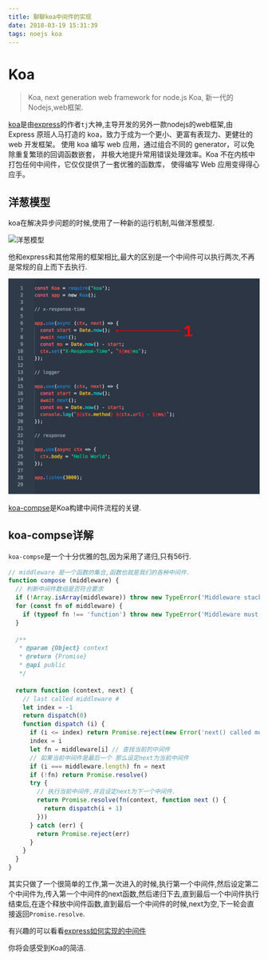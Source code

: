 ```yaml
---
title: 聊聊koa中间件的实现
date: 2018-03-19 15:31:39
tags: noejs koa
---
```

# Koa

> Koa, next generation web framework for node.js
> Koa, 新一代的Nodejs,web框架.

[koa](http://koajs.com/)是由[express](http://www.expressjs.com.cn/)的作者`tj`大神,主导开发的另外一款nodejs的web框架,由 Express 原班人马打造的 koa，致力于成为一个更小、更富有表现力、更健壮的 web 开发框架。 使用 koa 编写 web 应用，通过组合不同的 generator，可以免除重复繁琐的回调函数嵌套， 并极大地提升常用错误处理效率。Koa 不在内核中打包任何中间件，它仅仅提供了一套优雅的函数库， 使得编写 Web 应用变得得心应手。

<!-- more -->

## 洋葱模型

koa在解决异步问题的时候,使用了一种新的运行机制,叫做洋葱模型.

![洋葱模型](https://camo.githubusercontent.com/d80cf3b511ef4898bcde9a464de491fa15a50d06/68747470733a2f2f7261772e6769746875622e636f6d2f66656e676d6b322f6b6f612d67756964652f6d61737465722f6f6e696f6e2e706e67)

他和express和其他常用的框架相比,最大的区别是一个中间件可以执行两次,不再是常规的自上而下去执行.

![执行流程](https://raw.githubusercontent.com/koajs/koa/a7b6ed0529a58112bac4171e4729b8760a34ab8b/docs/middleware.gif)

[koa-compse](https://github.com/koajs/compose)是Koa构建中间件流程的关键.

## koa-compse详解

`koa-compse`是一个十分优雅的包,因为采用了递归,只有56行.

```js
// middleware 是一个函数的集合,函数也就是我们的各种中间件.
function compose (middleware) {
  // 判断中间件数组是否符合要求
  if (!Array.isArray(middleware)) throw new TypeError('Middleware stack must be an array!')
  for (const fn of middleware) {
    if (typeof fn !== 'function') throw new TypeError('Middleware must be composed of functions!')
  }

  /**
   * @param {Object} context
   * @return {Promise}
   * @api public
   */

  return function (context, next) {
    // last called middleware #
    let index = -1
    return dispatch(0)
    function dispatch (i) {
      if (i <= index) return Promise.reject(new Error('next() called multiple times'))
      index = i
      let fn = middleware[i] // 查找当前的中间件
      // 如果当前中间件是最后一个 那么设定next为当前中间件
      if (i === middleware.length) fn = next
      if (!fn) return Promise.resolve()
      try {
        // 执行当前中间件,并且设定next为下一个中间件.
        return Promise.resolve(fn(context, function next () {
          return dispatch(i + 1)
        }))
      } catch (err) {
        return Promise.reject(err)
      }
    }
  }
}
```

其实只做了一个很简单的工作,第一次进入的时候,执行第一个中间件,然后设定第二个中间件为,传入第一个中间件的next函数,然后递归下去,直到最后一个中间件执行结束后,在逐个释放中间件函数,直到最后一个中间件的时候,next为空,下一轮会直接返回`Promise.resolve`.

有兴趣的可以看看[express如何实现的中间件](https://github.com/expressjs/compression/blob/master/index.js)

你将会感受到Koa的简洁.